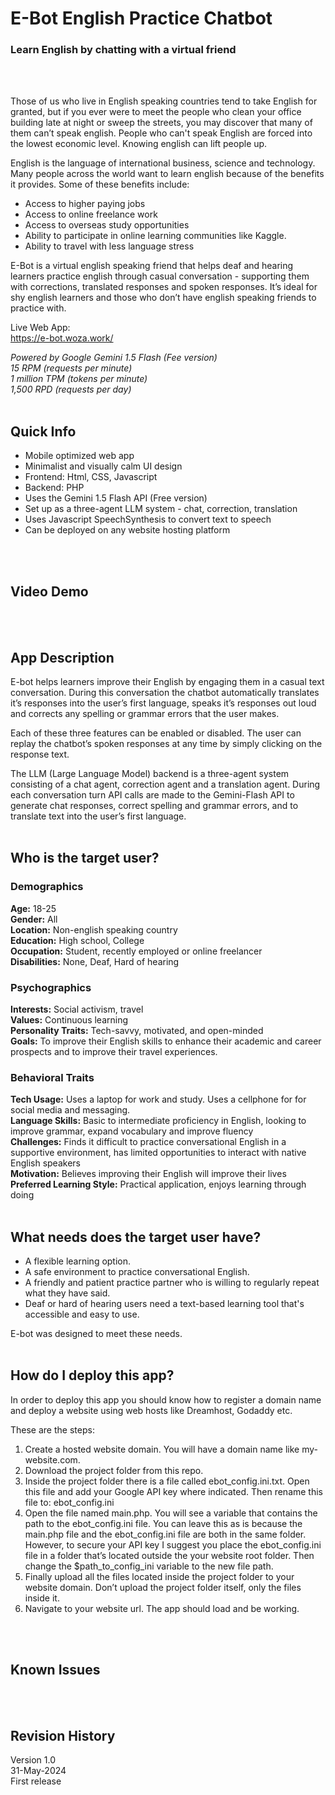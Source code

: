 # E-Bot English Practice Chatbot
### Learn English by chatting with a virtual friend

<br>
<br>

Those of us who live in English speaking countries tend to take English for granted, but if you ever were to meet the people who clean your office building late at night or sweep the streets, you may discover that many of them can’t speak english. People who can't speak English are forced into the lowest economic level. Knowing english can lift people up.

English is the language of international business, science and technology. Many people across the world want to learn english because of the benefits it provides. Some of these benefits include:
- Access to higher paying jobs
- Access to online freelance work
- Access to overseas study opportunities
- Ability to participate in online learning communities like Kaggle.
- Ability to travel with less language stress

E-Bot is a virtual english speaking friend that helps deaf and hearing learners practice english through casual conversation - supporting them with corrections, translated responses and spoken responses. It’s ideal for shy english learners and those who don’t have english speaking friends to practice with.

Live Web App:<br>
https://e-bot.woza.work/

<i>Powered by Google Gemini 1.5 Flash (Fee version)<br>
15 RPM (requests per minute)<br>
1 million TPM (tokens per minute)<br>
1,500 RPD (requests per day)</i>
<br>
<br>

## Quick Info

- Mobile optimized web app
- Minimalist and visually calm UI design
- Frontend: Html, CSS, Javascript
- Backend: PHP
- Uses the Gemini 1.5 Flash API (Free version)
- Set up as a three-agent LLM system - chat, correction, translation
- Uses Javascript SpeechSynthesis to convert text to speech
- Can be deployed on any website hosting platform
<br>
<br>

## Video Demo
<br>
<br>

## App Description

E-bot helps learners improve their English by engaging them in a casual text conversation. During this conversation the chatbot automatically translates it’s responses into the user’s first language, speaks it’s responses out loud and corrects any spelling or grammar errors that the user makes.

Each of these three features can be enabled or disabled. The user can replay the chatbot’s spoken responses at any time by simply clicking on the response text.

The LLM (Large Language Model) backend is a three-agent system consisting of a chat agent, correction agent and a translation agent. During each conversation turn API calls are made to the Gemini-Flash API to generate chat responses, correct spelling and grammar errors, and to translate text into the user’s first language.
<br>
<br>

## Who is the target user?


### Demographics

<b>Age:</b> 18-25<br>
<b>Gender:</b> All<br>
<b>Location:</b> Non-english speaking country<br>
<b>Education:</b> High school, College<br>
<b>Occupation:</b> Student, recently employed or online freelancer<br>
<b>Disabilities:</b> None, Deaf, Hard of hearing<br>

### Psychographics

<b>Interests:</b> Social activism, travel<br>
<b>Values:</b> Continuous learning<br>
<b>Personality Traits:</b> Tech-savvy, motivated, and open-minded<br>
<b>Goals:</b> To improve their English skills to enhance their academic and career prospects and to improve their travel experiences.<br>

### Behavioral Traits

<b>Tech Usage:</b> Uses a laptop for work and study. Uses a cellphone for for social media and messaging.<br>
<b>Language Skills:</b> Basic to intermediate proficiency in English, looking to improve grammar, expand vocabulary and improve fluency<br>
<b>Challenges:</b> Finds it difficult to practice conversational English in a supportive environment, has limited opportunities to interact with native English speakers<br>
<b>Motivation:</b> Believes improving their English will improve their lives<br>
<b>Preferred Learning Style:</b> Practical application, enjoys learning through doing
<br>
<br>

## What needs does the target user have?

- A flexible learning option.
- A safe environment to practice conversational English.
- A friendly and patient practice partner who is willing to regularly repeat what they have said.
- Deaf or hard of hearing users need a text-based learning tool that's accessible and easy to use.

E-bot was designed to meet these needs.
<br>
<br>

## How do I deploy this app?

In order to deploy this app you should know how to register a domain name and deploy a website using web hosts like Dreamhost, Godaddy etc.

These are the steps:

1. Create a hosted website domain. You will have a domain name like my-website.com.
1. Download the project folder from this repo.
2. Inside the project folder there is a file called ebot_config.ini.txt. Open this file and add your Google API key where indicated. Then rename this file to: ebot_config.ini
3. Open the file named main.php. You will see a variable that contains the path to the ebot_config.ini file. You can leave this as is because the main.php file and the ebot_config.ini file are both in the same folder. However, to secure your API key I suggest you place the ebot_config.ini file in a folder that’s located outside the your website root folder. Then change the $path_to_config_ini variable to the new file path.
4. Finally upload all the files located inside the project folder to your website domain. Don’t upload the project folder itself, only the files inside it.
5. Navigate to your website url. The app should load and be working.
<br>
<br>

## Known Issues

<br>
<br>

## Revision History
Version 1.0<br>
31-May-2024<br>
First release
<br>
<br>

